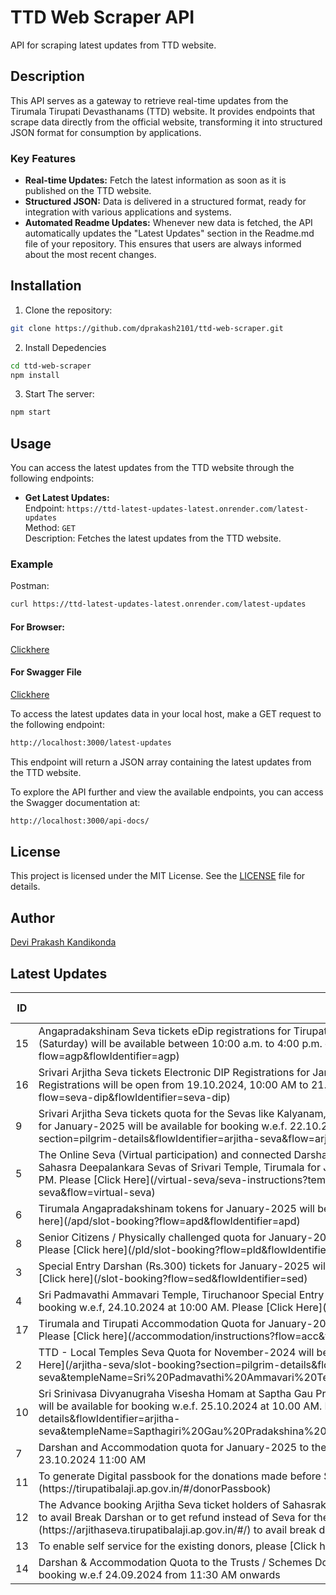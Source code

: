 # TTD Web Scraper API

API for scraping latest updates from TTD website.

## Description

This API serves as a gateway to retrieve real-time updates from the Tirumala Tirupati Devasthanams (TTD) website. It provides endpoints that scrape data directly from the official website, transforming it into structured JSON format for consumption by applications.

### Key Features

- **Real-time Updates:** Fetch the latest information as soon as it is published on the TTD website.
- **Structured JSON:** Data is delivered in a structured format, ready for integration with various applications and systems.
- **Automated Readme Updates:** Whenever new data is fetched, the API automatically updates the "Latest Updates" section in the Readme.md file of your repository. This ensures that users are always informed about the most recent changes.

## Installation

1. Clone the repository:

```bash
git clone https://github.com/dprakash2101/ttd-web-scraper.git
```

2. Install Depedencies

```bash
cd ttd-web-scraper
npm install
```

3. Start The server:

```bash
npm start
```



## Usage

You can access the latest updates from the TTD website through the following endpoints:

- **Get Latest Updates:**  
  Endpoint: `https://ttd-latest-updates-latest.onrender.com/latest-updates`  
  Method: `GET`  
  Description: Fetches the latest updates from the TTD website.

### Example
Postman:
```bash
curl https://ttd-latest-updates-latest.onrender.com/latest-updates
```
#### For Browser:
 [Clickhere](https://ttd-latest-updates-latest.onrender.com/latest-updates)

 #### For Swagger File
 [Clickhere](https://ttd-latest-updates-latest.onrender.com/api-docs/)


To access the latest updates data in your local host, make a GET request to the following endpoint:

```bash
http://localhost:3000/latest-updates
```
This endpoint will return a JSON array containing the latest updates from the TTD website.

To explore the API further and view the available endpoints, you can access the Swagger documentation at:

```bash
http://localhost:3000/api-docs/
```

## License

This project is licensed under the MIT License. See the [LICENSE](LICENSE) file for details.

## Author

[Devi Prakash Kandikonda](https://github.com/dprakash2101)

## Latest Updates
<table><thead><tr><th>ID</th><th>Data</th><th>CTA</th><th>Is Internal Redirection</th><th>Redirection Link</th></tr></thead><tbody><tr><td>15</td><td>Angapradakshinam Seva tickets eDip registrations for Tirupati (Urban and Rural) and Tirumala locals (only) for 19.10.2024 (Saturday) will be available between 10:00 a.m. to 4:00 p.m. on 17.10.2024. Please [Click here](/agp/dashboard?flow=agp&flowIdentifier=agp)</td><td>Angapradakshinam for locals</td><td>true</td><td>N/A</td></tr><tr><td>16</td><td>Srivari Arjitha Seva tickets Electronic DIP Registrations for January-2025 will be available w.e.f 19.10.2024 10:00 AM. Registrations will be open from 19.10.2024, 10:00 AM to 21.10.2024, 10:00 AM. Please [Click here](/seva-dip/dashboard?flow=seva-dip&flowIdentifier=seva-dip)</td><td>Seva E-dip</td><td>true</td><td>N/A</td></tr><tr><td>9</td><td>Srivari Arjitha Seva tickets quota for the Sevas like Kalyanam, Unjal Seva, Arjitha Brahmotsavam, and Sahasra Deepalankara Seva for  January-2025 will be available for booking w.e.f. 22.10.2024 at 10:00 AM. Please [Click here](/arjitha-seva/slot-booking?section=pilgrim-details&flowIdentifier=arjitha-seva&flow=arjitha-seva)</td><td>Arjitha seva</td><td>true</td><td>N/A</td></tr><tr><td>5</td><td>The Online Seva (Virtual participation) and connected Darshan quota for Kalyanothsavam, Unjal Seva, Arjitha Brahmotsavam & Sahasra Deepalankara Sevas of Srivari Temple, Tirumala for January 2025 will be available for booking w.e.f. 22.10.2024 at 3:00 PM. Please [Click Here](/virtual-seva/seva-instructions?templeName=Srivari%20Temple&sevaName=All&flowIdentifier=virtual-seva&flow=virtual-seva)</td><td>Virtual Seva</td><td>true</td><td>N/A</td></tr><tr><td>6</td><td>Tirumala Angapradakshinam tokens for January-2025 will be available for booking w.e.f. 23.10.2024 at 10:00 AM.
Please [Click here](/apd/slot-booking?flow=apd&flowIdentifier=apd)</td><td>Angapradakshinam</td><td>true</td><td>N/A</td></tr><tr><td>8</td><td>Senior Citizens / Physically challenged quota for January-2025 will be available for booking w.e.f. 23.10.2024 at 3:00 PM. Please [Click here](/pld/slot-booking?flow=pld&flowIdentifier=pld)</td><td>PLD</td><td>true</td><td>N/A</td></tr><tr><td>3</td><td>Special Entry Darshan (Rs.300) tickets for January-2025  will be available for booking w.e.f. 24.10.2024 at 10:00 AM.
Please [Click here](/slot-booking?flow=sed&flowIdentifier=sed)</td><td>Special Entry Darshan</td><td>true</td><td>N/A</td></tr><tr><td>4</td><td>Sri Padmavathi Ammavari Temple, Tiruchanoor Special Entry Darshan (Rs. 200/-) tickets for November-2024 will be available for booking w.e.f, 24.10.2024 at 10:00 AM. Please [Click Here](/spat/slot-booking?flow=spat&flowIdentifier=spat)</td><td>SED - Sri Pat</td><td>true</td><td>N/A</td></tr><tr><td>17</td><td>Tirumala and Tirupati Accommodation Quota for January-2025 will be available for booking w.e.f. 24.10.2024 at 03:00 PM. Please [Click here](/accommodation/instructions?flow=acc&flowIdentifier=acc)</td><td>Accommodation</td><td>true</td><td>N/A</td></tr><tr><td>2</td><td>TTD - Local Temples Seva Quota for November-2024 will be available for booking w.e.f 25.10.2024 at 10:00 AM.
Please [Click Here](/arjitha-seva/slot-booking?section=pilgrim-details&flowIdentifier=arjitha-seva&templeName=Sri%20Padmavathi%20Ammavari%20Temple&sevaName=All)</td><td>Local Temples </td><td>true</td><td>N/A</td></tr><tr><td>10</td><td>Sri Srinivasa Divyanugraha Visesha Homam at Saptha Gau Pradhakshina shala, Alipiri Tickets for the month of November-2024 will be available for booking w.e.f. 25.10.2024 at 10.00 AM. Please [Click here](/arjitha-seva/slot-booking?section=pilgrim-details&flowIdentifier=arjitha-seva&templeName=Sapthagiri%20Gau%20Pradakshina%20Shala&sevaName=Sri%20Srinivasa%20Divyaanugraha%20Homam)</td><td>Homam</td><td>true</td><td>N/A</td></tr><tr><td>7</td><td>Darshan and Accommodation quota for January-2025 to the SRIVANI Trust Donors will be available for booking w.e.f. 23.10.2024 11:00 AM</td><td>Srivani Trust</td><td>null</td><td>N/A</td></tr><tr><td>11</td><td>To generate Digital passbook for the donations made before September 2016, please [click here](https://tirupatibalaji.ap.gov.in/#/donorPassbook)</td><td>N/A</td><td>null</td><td>N/A</td></tr><tr><td>12</td><td>The Advance booking Arjitha Seva ticket holders of Sahasrakalasabhishekam, Vishesha Pooja, Nijapada darshanam are requested to avail Break Darshan or to get refund instead of Seva for their booking made in advance. Please [click here](https://arjithaseva.tirupatibalaji.ap.gov.in/#/) to avail break darshan or to get refund.</td><td>N/A</td><td>null</td><td>N/A</td></tr><tr><td>13</td><td>To enable self service for the existing    donors, please [Click here](https://tirupatibalaji.ap.gov.in/#/donorSelfservice) </td><td>donor self service</td><td>null</td><td>N/A</td></tr><tr><td>14</td><td>Darshan & Accommodation Quota to the Trusts / Schemes Donors for the month of DECEMBER - 2024 will be available for booking w.e.f 24.09.2024 from 11:30 AM onwards</td><td>N/A</td><td>null</td><td>N/A</td></tr></tbody></table>
